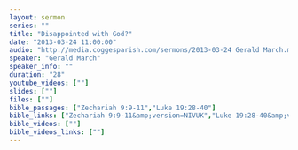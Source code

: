 ```yaml
---
layout: sermon
series: ""
title: "Disappointed with God?"
date: "2013-03-24 11:00:00"
audio: "http://media.coggesparish.com/sermons/2013-03-24 Gerald March.mp3"
speaker: "Gerald March"
speaker_info: ""
duration: "28"
youtube_videos: [""]
slides: [""]
files: [""]
bible_passages: ["Zechariah 9:9-11","Luke 19:28-40"]
bible_links: ["Zechariah 9:9-11&amp;version=NIVUK","Luke 19:28-40&amp;version=NIVUK"]
bible_videos: [""]
bible_videos_links: [""]
---
```

